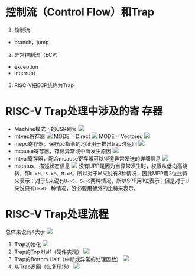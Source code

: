 # 控制流（Control Flow）和Trap
1. 控制流
- branch，jump
2. 异常控制流（ECP）
- exception
- interrupt
3. RISC-V把ECP统称为Trap
# RISC-V Trap处理中涉及的寄 存器
- Machine模式下的CSR列表
![](pic/pic1/Pasted%20image%2020230804135258.png)
- mtvec寄存器
![](pic/pic1/Pasted%20image%2020230804135517.png)
MODE = Direct
![](pic/pic1/Pasted%20image%2020230804135859.png)
MODE = Vectored
![](pic/pic1/Pasted%20image%2020230804140005.png)
- mepc寄存器，保存pc指令的地址用于推出trap时返回
![](pic/pic1/Pasted%20image%2020230804140350.png)
- mcause寄存器，存储异常或中断发生原因
![](pic/pic1/Pasted%20image%2020230804140707.png)
- mtval寄存器，配合mcause寄存器可以得道异常发送的详细信息
![](pic/pic1/Pasted%20image%2020230804140945.png)
- mstatus，描述状态信息
![](pic/pic1/Pasted%20image%2020230804141148.png)
没有UPP是因为当异常发生时，权限从低向高跳转，即`U->M`、`S->M`、`M->M`。所以对于M来说有3种情况，因此MPP用2位比特来表示；对于S来说有`U->S`、`S->S`两种情况，所以SPP用1位表示；但是对于U来说只有`U->U`一种情况，没必要用额外的比特来表示。
# RISC-V Trap处理流程
总体来说有4大步
![](pic/pic1/Pasted%20image%2020230804141951.png)
1. Trap初始化
![](pic/pic1/Pasted%20image%2020230804142025.png)
2. Trap的Top Half（硬件实现）
![](pic/pic1/Pasted%20image%2020230804142121.png)
3. Trap的Bottom Half（中断或异常的处理函数）
![](pic/pic1/Pasted%20image%2020230804144501.png)
4. 从Trap返回（恢复现场）
![](pic/pic1/Pasted%20image%2020230804144559.png)
